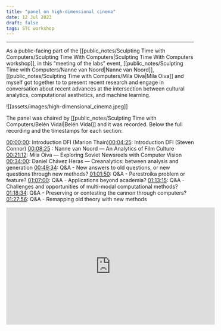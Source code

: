 ```yaml
---
title: "panel on high-dimensional cinema"
date: 12 Jul 2023
draft: false
tags: STC workshop
---
```

---

As a public-facing part of the [[public_notes/Sculpting Time with Computers/Sculpting Time With Computers|Sculpting Time With Computers workshop]], in this “meeting of the labs” event, [[public_notes/Sculpting Time with Computers/Nanne van Noord|Nanne van Noord]], [[public_notes/Sculpting Time with Computers/Mila Oiva|Mila Oiva]] and myself got together to to present recent research and engage in conversation about recent advances at the intersection between cultural analytics, computational aesthetics, and machine learning.

![[assets/images/high-dimensional_cinema.jpeg]]

The panel was chaired by [[public_notes/Sculpting Time with Computers/Belén Vidal|Belén Vidal]] and it was recorded. Below the full recording and the timestamps for each section:

[00:00:00](https://www.youtube.com/watch?v=sJmBGM68FU8&t=0s): Introduction DFI (Marion Thain)[00:04:25](https://www.youtube.com/watch?v=sJmBGM68FU8&t=265s): Introduction DFI (Steven Connor) 
[00:08:25](https://www.youtube.com/watch?v=sJmBGM68FU8&t=505s) : Nanne van Noord ― An Analytics of Film Culture
[00:21:12](https://www.youtube.com/watch?v=sJmBGM68FU8&t=1272s): Mila Oiva ― Exploring Soviet Newsreels with Computer Vision
[00:34:00](https://www.youtube.com/watch?v=sJmBGM68FU8&t=2040s): Daniel Chávez Heras ― Creanalytics: between analysis and generation [00:49:34](https://www.youtube.com/watch?v=sJmBGM68FU8&t=2974s): Q&A - New answers to old questions, or new questions through new methods?
[01:01:50](https://www.youtube.com/watch?v=sJmBGM68FU8&t=3710s): Q&A - Perestroika problem or feature?
[01:07:00](https://www.youtube.com/watch?v=sJmBGM68FU8&t=4020s): Q&A - Applications beyond academia? 
[01:13:15](https://www.youtube.com/watch?v=sJmBGM68FU8&t=4395s): Q&A - Challenges and opportunities of multi-modal computational methods? 
[01:18:34](https://www.youtube.com/watch?v=sJmBGM68FU8&t=4714s): Q&A - Preserving or contesting the cannon through computers?
[01:27:56](https://www.youtube.com/watch?v=sJmBGM68FU8&t=5276s): Q&A - Remapping old theory with new methods

<iframe width="560" height="315" src="https://www.youtube.com/embed/sJmBGM68FU8" title="YouTube video player" frameborder="0" allow="accelerometer; autoplay; clipboard-write; encrypted-media; gyroscope; picture-in-picture; web-share" allowfullscreen></iframe>


